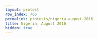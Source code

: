```yaml
---
layout: protest
row_index: 766
permalink: protests/nigeria-august-2016
title: Nigeria, August 2016
hidden: true
---
```

